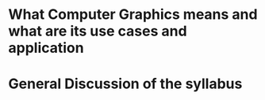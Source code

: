 # What Computer Graphics means and what are its use cases and application

# General Discussion of the syllabus 